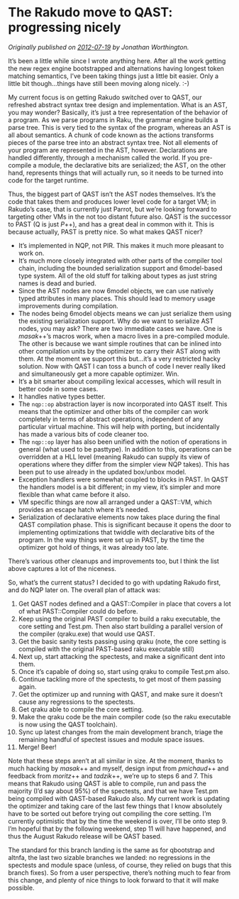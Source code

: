 # The Rakudo move to QAST: progressing nicely
    
*Originally published on [2012-07-19](https://6guts.wordpress.com/2012/07/20/the-rakudo-move-to-qast-progressing-nicely/) by Jonathan Worthington.*

It’s been a little while since I wrote anything here. After all the work getting the new regex engine bootstrapped and alternations having longest token matching semantics, I’ve been taking things just a little bit easier. Only a little bit though…things have still been moving along nicely. :-)

My current focus is on getting Rakudo switched over to QAST, our refreshed abstract syntax tree design and implementation. What is an AST, you may wonder? Basically, it’s just a tree representation of the behavior of a program. As we parse programs in Raku, the grammar engine builds a parse tree. This is very tied to the syntax of the program, whereas an AST is all about semantics. A chunk of code known as the actions transforms pieces of the parse tree into an abstract syntax tree. Not all elements of your program are represented in the AST, however. Declarations are handled differently, through a mechanism called the world. If you pre-compile a module, the declarative bits are serialized; the AST, on the other hand, represents things that will actually run, so it needs to be turned into code for the target runtime.

Thus, the biggest part of QAST isn’t the AST nodes themselves. It’s the code that takes them and produces lower level code for a target VM; in Rakudo’s case, that is currently just Parrot, but we’re looking forward to targeting other VMs in the not too distant future also.
QAST is the successor to PAST (Q is just *P*++), and has a great deal in common with it. This is because actually, PAST is pretty nice. So what makes QAST nicer?

- It’s implemented in NQP, not PIR. This makes it much more pleasant to work on.
- It’s much more closely integrated with other parts of the compiler tool chain, including the bounded serialization support and 6model-based type system. All of the old stuff for talking about types as just string names is dead and buried.
- Since the AST nodes are now 6model objects, we can use natively typed attributes in many places. This should lead to memory usage improvements during compilation.
- The nodes being 6model objects means we can just serialize them using the existing serialization support. Why do we want to serialize AST nodes, you may ask? There are two immediate cases we have. One is *masak*++’s macros work, when a macro lives in a pre-compiled module. The other is because we want simple routines that can be inlined into other compilation units by the optimizer to carry their AST along with them. At the moment we support this but…it’s a very restricted hacky solution. Now with QAST I can toss a bunch of code I never really liked and simultaneously get a more capable optimizer. Win.
- It’s a bit smarter about compiling lexical accesses, which will result in better code in some cases.
- It handles native types better.
- The `nqp::op` abstraction layer is now incorporated into QAST itself. This means that the optimizer and other bits of the compiler can work completely in terms of abstract operations, independent of any particular virtual machine. This will help with porting, but incidentally has made a various bits of code cleaner too.
- The `nqp::op` layer has also been unified with the notion of operations in general (what used to be pasttype). In addition to this, operations can be overridden at a HLL level (meaning Rakudo can supply its view of operations where they differ from the simpler view NQP takes). This has been put to use already in the updated box/unbox model.
- Exception handlers were somewhat coupled to blocks in PAST. In QAST the handlers model is a bit different; in my view, it’s simpler and more flexible than what came before it also.
- VM specific things are now all arranged under a QAST::VM, which provides an escape hatch where it’s needed.
- Serialization of declarative elements now takes place during the final QAST compilation phase. This is significant because it opens the door to implementing optimizations that twiddle with declarative bits of the program. In the way things were set up in PAST, by the time the optimizer got hold of things, it was already too late.

There’s various other cleanups and improvements too, but I think the list above captures a lot of the niceness.

So, what’s the current status? I decided to go with updating Rakudo first, and do NQP later on. The overall plan of attack was:

1. Get QAST nodes defined and a QAST::Compiler in place that covers a lot of what PAST::Compiler could do before.
1. Keep using the original PAST compiler to build a raku executable, the core setting and Test.pm. Then also start building a parallel version of the compiler (qraku.exe) that would use QAST.
1. Get the basic sanity tests passing using qraku (note, the core setting is compiled with the original PAST-based raku executable still)
1. Next up, start attacking the spectests, and make a significant dent into them.
1. Once it’s capable of doing so, start using qraku to compile Test.pm also.
1. Continue tackling more of the spectests, to get most of them passing again.
1. Get the optimizer up and running with QAST, and make sure it doesn’t cause any regressions to the spectests.
1. Get qraku able to compile the core setting.
1. Make the qraku code be the main compiler code (so the raku executable is now using the QAST toolchain).
1. Sync up latest changes from the main development branch, triage the remaining handful of spectest issues and module space issues.
1. Merge! Beer!

Note that these steps aren’t at all similar in size. At the moment, thanks to much hacking by *masak*++ and myself, design input from *pmichaud*++ and feedback from *moritz*++ and *tadzik*++, we’re up to steps 6 and 7. This means that Rakudo using QAST is able to compile, run and pass the majority (I’d say about 95%) of the spectests, and that we have Test.pm being compiled with QAST-based Rakudo also. My current work is updating the optimizer and taking care of the last few things that I know absolutely have to be sorted out before trying out compiling the core setting. I’m currently optimistic that by the time the weekend is over, I’ll be onto step 9. I’m hopeful that by the following weekend, step 11 will have happened, and thus the August Rakudo release will be QAST based.

The standard for this branch landing is the same as for qbootstrap and altnfa, the last two sizable branches we landed: no regressions in the spectests and module space (unless, of course, they relied on bugs that this branch fixes). So from a user perspective, there’s nothing much to fear from this change, and plenty of nice things to look forward to that it will make possible.
